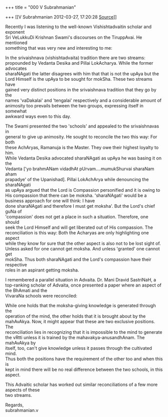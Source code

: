 +++
title = "000 V Subrahmanian"

+++
[[V Subrahmanian	2012-03-27, 17:20:28 [Source](https://groups.google.com/g/bvparishat/c/WljRBKEb5wI)]]



Recently I was listening to the well-known Vishishtadvaitin scholar and exponent  
Sri VeLukkuDi Krishnan Swami's discourses on the TiruppAvai. He mentioned  
something that was very new and interesting to me:  
  
In the srivaishnava (vishishtadvaita) tradition there are two streams:  
propounded by Vedanta Desika and Pillai LokAcharya. While the former advocates  
sharaNAgati the latter disagrees with him that that is not the upAya but the  
Lord Himself is the upAya to be sought for mokSha. These two streams have  
gained very distinct positions in the srivaishnava tradition that they go by the  
names 'vaDakalai' and 'tengalai' respectively and a considerable amount of  
animosity too prevails between the two groups, expressing itself in somewhat  
awkward ways even to this day.  
  
The Swami presented the two 'schools' and appealed to the srivaishnavas in  
general to give up animosity. He sought to reconcile the two this way: For both  
these AchAryas, Ramanuja is the Master. They owe their highest loyalty to him.  
While Vedanta Desika advocated sharaNAgati as upAya he was basing it on the  
Vedanta \['yo brahmANam vidadhAt pUrvam....mumukShurvai sharaNam aham  
prapadye' of the Upanishad\]. Pillai LokAchArya while denouncing the sharaNAgati  
as upAya argued that the Lord is Compassion personified and it is owing to His compassion that there can be moksha. 'sharaNAgati' would be a business approach for one will think: I have  
done sharaNAgati and therefore I must get moksha'. But the Lord's chief guNa of  
'compassion' does not get a place in such a situation. Therefore, one should  
seek the Lord Himself and will get liberated out of His compassion. The  
reconciliation is this way: Both the Acharyas are only highlighting one aspect  
while they know for sure that the other aspect is also not to be lost sight of.  
Unless asked for one cannot get moksha. And unless 'granted' one cannot get  
mokSha. Thus both sharaNAgati and the Lord's compassion have their respective  
roles in an aspirant getting moksha.  
  
I remembered a parallel situation in Advaita. Dr. Mani Dravid SastriNaH, a  
top-ranking scholar of Advaita, once presented a paper where an aspect of the BhAmati and the  
VivaraNa schools were reconciled:  
  
While one holds that the moksha-giving knowledge is generated through the  
operation of the mind, the other holds that it is brought about by the  
mahAvAkya. Now, it might appear that these are two exclusive positions. The  
reconciliation lies in recognizing that it is impossible to the mind to generate  
the vRtti unless it is trained by the mahavakya-anusandhAnam. The mahAvAkya by  
itself, too, can't give knowledge unless it passes through the cultivated mind.  
Thus both the positions have the requirement of the other too and when this is  
kept in mind there will be no real difference between the two schools, in this  
aspect.  
  
This Advaitic scholar has worked out similar reconciliations of a few more aspects of these  
two streams.  
  
Regards,  
subrahmanian.v  

